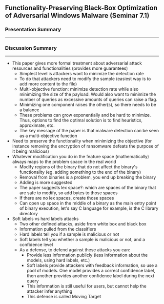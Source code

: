 ## Functionality-Preserving Black-Box Optimization of Adversarial Windows Malware (Seminar 7.1)

### Presentation Summary

---


### Discussion Summary

---
- This paper gives more formal treatment about adversarial attack resources and functionalities (provides more guarantees)
  - Simplest level is attackers want to minimize the detection rate
  - To do that attackers need to modify the sample (easiest way is to add more content to the file)
  - Multi-objective function: minimize detection rate while also minimizing the size of the payload. Would also want to minimize the number of queries as excessive amounts of queries can raise a flag.
  - Minimizing one component raises the other(s), so there needs to be a balance
  - These problems can grow exponentially and be hard to minimize. Thus, options to find the optimal solution is to find heuristics, approximate, etc.
  - The key message of the paper is that malware detection can be seen as a multi-objective function
- Need to preserve the functionality when minimizing the objective (for instance removing the encryption of ransomware defeats the purpose of it being malicious)
- Whatever modification you do in the feature space (mathematically) always maps to the problem space in the real world
  - Modify regions of the binary that do not affect the binary's functionality (eg. adding something to the end of the binary)
  - Removal from binaries is a problem, you end up breaking the binary
  - Adding is more suggested
  - The paper suggests lex space?: which are spaces of the binary that are safe to modify, so add bytes to those spaces
  - If there are no lex spaces, create those spaces
  - Can open up space in the middle of a binary as the main entry point of binary execution, let's say C language for example, is the C library directory
- Soft labels vs hard labels attacks
  - Two other defined attacks, aside from white box and black box
  - Information pulled from the classifiers
  - Hard labels tell you if a sample is malicious or not
  - Soft labels tell you whether a sample is malicious or not, and a confidence level
  - As a defense, to defend against these attacks you can:
    - Provide less information publicly (less information about the models, using hard labels, etc.)
    - Soft labels provide attackers with feedback information, so use a pool of models. One model provides a correct confidence label, then another provides another confidence label during the next query
    - This information is still useful for users, but cannot help the attacker infer anything
    - This defense is called Moving Target

